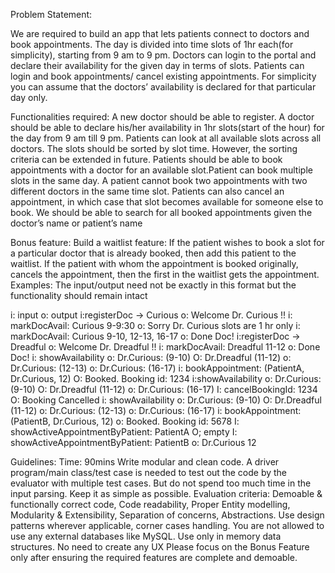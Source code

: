 Problem Statement:

We are required to build an app that lets patients connect to doctors and book appointments.
The day is divided into time slots of 1hr each(for simplicity), starting from 9 am to 9 pm. Doctors can login to the portal and declare their availability for the given day in terms of slots. Patients can login and book appointments/ cancel existing appointments.
For simplicity you can assume that the doctors’ availability is declared for that particular day only.

Functionalities required:
A new doctor should be able to register.
A doctor should be able to declare his/her availability in 1hr slots(start of the hour) for the day from 9 am till 9 pm.
Patients can look at all available slots across all doctors. The slots should be sorted by slot time. However, the sorting criteria can be extended in future.
Patients should be able to book appointments with a doctor for an available slot.Patient can book multiple slots in the same day. A patient cannot book two appointments with two different doctors in the same time slot.
Patients can also cancel an appointment, in which case that slot becomes available for someone else to book.
We should be able to search for all booked appointments given the doctor’s name or patient’s name

Bonus feature:
Build a waitlist feature:
If the patient wishes to book a slot for a particular doctor that is already booked, then add this patient to the waitlist. If the patient with whom the appointment is booked originally, cancels the appointment, then the first in the waitlist gets the appointment.
Examples:
The input/output need not be exactly in this format but the functionality should remain intact

i: input
o: output
i:registerDoc -> Curious
o: Welcome Dr. Curious !!
i: markDocAvail: Curious 9-9:30
o: Sorry Dr. Curious slots are 1 hr only
i: markDocAvail: Curious 9-10, 12-13, 16-17
o: Done Doc!
i:registerDoc -> Dreadful
o: Welcome Dr. Dreadful !!
i: markDocAvail: Dreadful 11-12
o: Done Doc!
i: showAvailability
o: Dr.Curious: (9-10)
O: Dr.Dreadful (11-12)
o: Dr.Curious: (12-13)
o: Dr.Curious: (16-17)
i: bookAppointment: (PatientA, Dr.Curious, 12)
O: Booked. Booking id: 1234
i:showAvailability
o: Dr.Curious: (9-10)
O: Dr.Dreadful (11-12)
o: Dr.Curious: (16-17)
I: cancelBookingId: 1234
O: Booking Cancelled
i: showAvailability
o: Dr.Curious: (9-10)
O: Dr.Dreadful (11-12)
o: Dr.Curious: (12-13)
o: Dr.Curious: (16-17)
i: bookAppointment: (PatientB, Dr.Curious, 12)
o: Booked. Booking id: 5678
I: showActiveAppointmentByPatient: PatientA
O; empty
I: showActiveAppointmentByPatient: PatientB
o: Dr.Curious 12

Guidelines:
Time: 90mins
Write modular and clean code.
A driver program/main class/test case is needed to test out the code by the evaluator with multiple test cases. But do not spend too much time in the input parsing. Keep it as simple as possible.
Evaluation criteria: Demoable & functionally correct code, Code readability, Proper Entity modelling, Modularity & Extensibility, Separation of concerns, Abstractions. Use design patterns wherever applicable, corner cases handling.
You are not allowed to use any external databases like MySQL. Use only in memory data structures.
No need to create any UX
Please focus on the Bonus Feature only after ensuring the required features are complete and demoable.